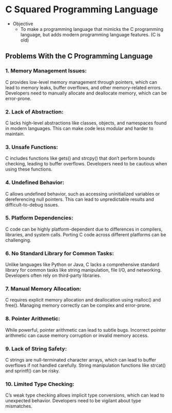 # C Squared Programming Language

- Objective
  - To make a programming language that mimicks the C programming language, but adds modern programming language features. (C is old)
 

[//]: # (Problems with the C programming language.)
## Problems With the C Programming Language

### 1. Memory Management Issues:
C provides low-level memory management through pointers, which can lead to memory leaks, buffer overflows, and other memory-related errors.
Developers need to manually allocate and deallocate memory, which can be error-prone.

### 2. Lack of Abstraction:
C lacks high-level abstractions like classes, objects, and namespaces found in modern languages.
This can make code less modular and harder to maintain.

### 3. Unsafe Functions:
C includes functions like gets() and strcpy() that don’t perform bounds checking, leading to buffer overflows.
Developers need to be cautious when using these functions.

### 4. Undefined Behavior:
C allows undefined behavior, such as accessing uninitialized variables or dereferencing null pointers.
This can lead to unpredictable results and difficult-to-debug issues.

### 5. Platform Dependencies:
C code can be highly platform-dependent due to differences in compilers, libraries, and system calls.
Porting C code across different platforms can be challenging.

### 6. No Standard Library for Common Tasks:
Unlike languages like Python or Java, C lacks a comprehensive standard library for common tasks like string manipulation, file I/O, and networking.
Developers often rely on third-party libraries.

### 7. Manual Memory Allocation:
C requires explicit memory allocation and deallocation using malloc() and free().
Managing memory correctly can be complex and error-prone.

### 8. Pointer Arithmetic:
While powerful, pointer arithmetic can lead to subtle bugs.
Incorrect pointer arithmetic can cause memory corruption or invalid memory access.

### 9. Lack of String Safety:
C strings are null-terminated character arrays, which can lead to buffer overflows if not handled carefully.
String manipulation functions like strcat() and sprintf() can be risky.

### 10. Limited Type Checking:
C’s weak type checking allows implicit type conversions, which can lead to unexpected behavior.
Developers need to be vigilant about type mismatches.

[//]: # (Problems with the C++ programming language.)


[//]: # (Problems with the C# programming language.)
